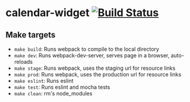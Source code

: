 # calendar-widget [![Build Status](https://travis-ci.org/ccnmtl/calendar-widget.svg?branch=master)](https://travis-ci.org/ccnmtl/calendar-widget)

## Make targets
* `make build`: Runs webpack to compile to the local directory
* `make dev`: Runs webpack-dev-server, serves page in a browser, auto-reloads
* `make stage`: Runs webpack, uses the staging url for resource links
* `make prod`: Runs webpack, uses the production url for resource links
* `make eslint`: Runs eslint
* `make test`: Runs eslint and mocha tests
* `make clean`: rm's node_modules 
